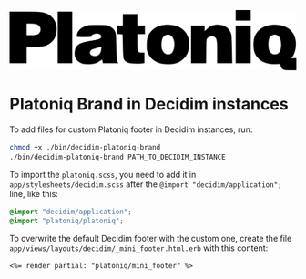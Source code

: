 ![Platoniq logo](./images/platoniq-logo.svg)

# Platoniq Brand in Decidim instances

To add files for custom Platoniq footer in Decidim instances, run:

```sh
chmod +x ./bin/decidim-platoniq-brand
./bin/decidim-platoniq-brand PATH_TO_DECIDIM_INSTANCE
```

To import the `platoniq.scss`, you need to add it in `app/stylesheets/decidim.scss` after the `@import "decidim/application";` line, like this:

```scss
@import "decidim/application";
@import "platoniq/platoniq";
```

To overwrite the default Decidim footer with the custom one, create the file `app/views/layouts/decidim/_mini_footer.html.erb` with this content:

```erb
<%= render partial: "platoniq/mini_footer" %>
```